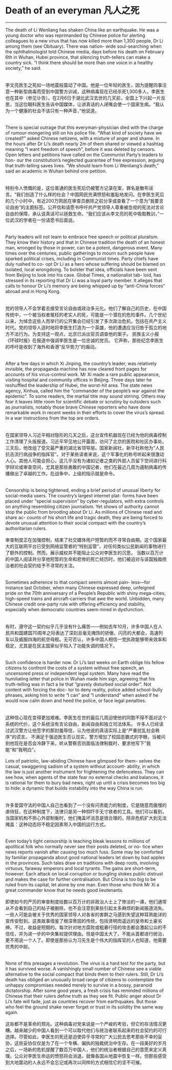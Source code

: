 # Death of an everyman 凡人之死
----------------------------------------------------------------------------------------------
The death of Li Wenliang has shaken China like an earthquake. He was a young doctor who was reprimanded by Chinese police for alerting colleagues to a new virus that has now killed more than 1,300 people, Dr Li among them (see Obituary). There was nation- wide soul-searching when the ophthalmologist told Chinese media, days before his death on February 6th in Wuhan, Hubei province, that silencing truth-tellers can make a country sick. “I think there should be more than one voice in a healthy society,” he said. </br>	
</br>
李文亮医生之死如一场地震般震动了中国。他是一位年轻的医生，因为提醒同事注意一种新型病毒而受到中国警方训诫，这种病毒现在已经杀死1,300多人，李医生也在其中（参见讣告）。在2月6日于湖北武汉去世的几天前，全国上下兴起一片反思，当这位眼科医生告诉中国媒体，让讲真话的人闭嘴会使一个国家生病。“我认为一个健康的社会不该只有一种声音，”他说道。</br>	
</br>
There is special outrage that this everyman-physician died with the charge of rumour-mongering still on his police file. “What kind of society have we created?” asked Chinese netizens, with a mixture of anger and shame. In the hours after Dr Li’s death nearly 2m of them shared or viewed a hashtag meaning “I want freedom of speech”, before it was deleted by censors. Open letters and petitions have called on the Communist Party’s leaders to hon- our the constitution’s neglected guarantee of free expression, arguing that truth-telling saves lives. “We should learn from Li Wenliang’s death,” said an academic in Wuhan behind one petition.</br>	
</br>
特别令人愤慨的是，这位普通的医生死后仍被警方记录在案，罪名是散布谣言。“我们创造了什么样的社会？中国网民充满愤怒和羞耻地发问。在李医生死后的几个小时中，有近200万网民在审查员删除之前分享或查看了一个意为“我要言论自由”的主题标签。公开信和请愿书呼吁共产党领导人尊重被忽视的宪法对言论自由的保障，承认说真话可以拯救生命。“我们应该从李文亮的死中吸取教训，”一位武汉的学者在一份请愿书后面说。</br>	
</br>
Party leaders will not learn to embrace free speech or political pluralism. They know their history and that in Chinese tradition the death of an honest man, wronged by those in power, can be a potent, dangerous event. Many times over the centuries, public gatherings to mourn such people have sparked political crises, including in Communist times. Party chiefs have duly rushed to co- opt Dr Li as a hero whose suffering should be blamed on isolated, local wrongdoing. To bolster that idea, officials have been sent from Beijing to look into his case. Global Times, a nationalist tab- loid, has stressed in its reporting that Dr Li was a loyal party member. It alleges that calls to honour Dr Li’s memory are being whipped up by “anti-China forces” abroad and in Hong Kong. </br>	
</br>
党的领导人不会学着去接受言论自由或政治多元化。他们了解自己的历史，在中国传统中，一个被当权者冤枉的老实人的死，可能是一个潜在的危险事件。几个世纪以来，为悼念这些人而举行的公开集会已经引发了多次政治危机，包括在共产主义时代。党的领导人适时地将李医生打造为一个英雄，他的遭遇应当归咎于孤立的地方不法行为。为支持这一观点，北京已派出官员调查他的案子。 民族主义小报《环球时报》在报道中强调李医生是一位忠诚的党员。 它声称，那些纪念李医生的呼吁是收到了海外和香港“反华势力”的煽动。</br>	
</br>
After a few days in which Xi Jinping, the country’s leader, was relatively invisible, the propaganda machine has now cleared front pages for accounts of his virus-control work. Mr Xi made a rare public appearance, visiting hospital and community offices in Beijing. Three days later he reshuffled the leadership of Hubei, the worst-hit area. The state news agency, Xinhua, called him the “commander of the people’s war against the epidemic”. To some readers, the martial title may sound stirring. Others may fear it leaves little room for scientific debate or scrutiny by outsiders such as journalists, notably those brave Chinese reporters who have done remarkable work in recent weeks in their efforts to cover the virus’s spread. In a war instructions from the top are orders. </br>	
</br>
在国家领导人习近平相对隐形的几天之后，这台宣传机器现在已经为他的病毒控制工作清理了头版报道。习近平罕见地公开露面，访问了北京的医院和社区办事处。三天后，他改组了受灾最严重的湖北省领导层。国家新闻社，新华社称他为“人民抗击流行病战争的指挥官”。对于某些读者来说，这个军事化的称号听起来很激动人心。其他人可能会担心，这几乎没有为诸如记者之类的外部人员留下空间进行科学辩论或审查空间，尤其是那些勇敢的中国记者，他们在最近几周为遏制病毒的传播做出了卓越的工作。在战争中，上级的指示就是命令。</br>	
</br>
Censorship is being tightened, ending a brief period of unusual liberty for social-media users. The country’s largest internet plat- forms have been placed under “special supervision” by cyber-regulators, with extra controls on anything resembling citizen journalism. Yet shows of authority cannot stop the public from brooding about Dr Li. As millions of Chinese read and share ac- counts of his short life and tragic death, they are being forced to devote unusual attention to their social compact with the country’s authoritarian rulers. </br>
</br>
审查制度正在加强控制，结束了社交媒体用户短暂的而不寻常自由期。这个国家最大的互联网平台已受到网络监管者的“特别监管”，对任何类似公民新闻的事物进行了额外的控制。然而，展示威权并不能阻止公众对李医生的沉思。 当数以百万计的中国人阅读并分享他短暂的生命和悲惨的死亡经历时，他们被迫对与该国独裁统治者的社会契约给予不寻常的关注。</br>	
</br>
Sometimes adherence to that compact seems almost pain- less—for instance last October, when many Chinese expressed deep, unfeigned pride on the 70th anniversary of a People’s Republic with shiny mega-cities, high-speed trains and aircraft-carriers that awe the world. Unbidden, many Chinese credit one-party rule with offering efficiency and stability, especially when democratic countries seem mired in dysfunction. </br>	
</br>
有时，遵守这一契约似乎几乎没有什么痛苦——例如去年10月，许多中国人在人民共和国建国70周年之际表达了深刻且毫无掩饰的骄傲，闪亮的大都会，高速列车以及威服四海的航空母舰。无可否认，许多中国人相信一党执政能够带来效率和稳定，尤其是在民主国家似乎陷入了功能失调的情况下。</br>	
</br>
Such confidence is harder now. Dr Li’s last weeks on Earth oblige his fellow citizens to confront the costs of a system without free speech, an uncensored press or independent legal system. Many have read the humiliating letter that police in Wuhan made him sign, agreeing that his truth-telling was in fact a lie that “gravely disturbed social order”. Not content with forcing the doc- tor to deny reality, police added school-bully phrases, asking him to write “I can” and “I understand” when asked if he would now calm down and heed the police, or face legal penalties. </br>	
</br>
这种信心现在变得更加艰难。李医生在世的最后几周迫使他的同胞不得不面对这个系统的代价，这个系统没有言论自由，新闻自由和独立司法体系。 许多人已经读过武汉警方让他签字的那封羞辱信，认为他说的真话实际上是“严重扰乱社会秩序”的谎言。 不满足于强迫医生否认现实，警方增加了校园恶霸式的字眼，当被问到他现在是否会冷静下来，听从警察否则面临法律制裁时，要求他写下”我能”和”我明白”。</br>	
</br>
Lots of patriotic, law-abiding Chinese have glimpsed for them- selves the casual, swaggering sadism of a system without account- ability, in which the law is just another instrument for frightening the defenceless. They can see how, when agents of the state fear no external checks and balances, it is rational for them to bury bad news, right up until a crisis becomes too big to hide: a dynamic that builds instability into the way China is run. </br>	
</br>
许多爱国守法的中国人自己也看到了一个没有问责能力的制度，它是随意而傲慢的虐待狂，在这种制度下，法律只是另一种恫吓手无寸铁者的工具。他们可以看到，当国家机构不担心外部制衡时，他们掩盖坏消息是很合理的，除非危机扩大到无法掩盖：这种动态将不稳定因素带入中国的运行方式。</br>	
</br>
Even today’s tight censorship is teaching bleak lessons to millions of apolitical folk who normally never see their posts deleted, or no- tice when news reports vanish after causing too much fuss. Some may be comforted by familiar propaganda about good national leaders let down by bad apples in the provinces. Such tales draw on traditions with deep roots, involving virtuous, faraway emperors and local tyrants. The gains are short-term, however. Each attack on local corruption or bungling stokes public distrust and makes the case for further centralisation. But China is too big to be ruled from its capital, let alone by one man. Even those who think Mr Xi a great commander know that he needs good lieutenants. </br>	
</br>
即使如今的严厉的审查制度给数以百万计的非政治人士上了惨淡的一课，他们通常从不会看到自己的帖子被删除，也不会注意到某些引起太多麻烦的新闻报道消失。一些人可能会被关于优秀的国家领导人对各省的害群之马感到失望这种耳熟能详的宣传安慰到。这类故事借鉴了根深蒂固的传统，包括贤明而遥远的皇帝和土豪劣绅。不过，收益是短期的。每次针对地方腐败或粗暴行径的攻击都会激起公众的不信任，并为进一步的中央集权提供理由。但是中国太大了，不能从首都进行统治，更不用说一个人了。即使是那些认为习先生是个伟大的指挥官的人也知道，他需要优秀的中尉。</br>	
</br>
None of this presages a revolution. The virus is a hard test for the party, but it has survived worse. A vanishingly small number of Chinese see a viable alternative to the social compact that binds them to their rulers. Still, Dr Li’s death has obliged an unusually broad range of citizens to contemplate the unhappy compromises needed merely to survive in a bossy, paranoid dictatorship. After some good years, a fresh crisis has reminded millions of Chinese that their rulers define truth as they see fit. Public anger about Dr Li’s fate will fade, just as countries recover from earthquakes. But those who feel the ground shake never forget or trust in its solidity the same way again. </br>	
</br>
这些都不是革命的预兆。这种病毒对党来说是一个严峻的考验，但它的存活情况更糟。越来越少的中国人看到一个可以取代他们与统治者联系起来的社会契约的可行选择。尽管如此，李医生的死还是迫使异乎寻常的广大公民去思考那些不幸的妥协，这些妥协仅仅是为了在一个专横、偏执的独裁统治中生存。在一段美好的岁月之后，一场新的危机提醒了数百万中国人，他们的统治者根据自己的意愿来定义真理。公众对李医生命运的愤怒将会消退，就像各国从地震中恢复一样。但那些感受到大地震动的人永远不会忘记或再次以同样的方式相信它的坚不可摧。</br>	
</br>
